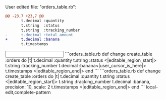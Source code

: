<events>
User edited file: "orders_table.rb":

```diff
@@ -23,7 +23,7 @@
       t.decimal :quantity
       t.string  :status
       t.string  :tracking_number
-      t.decimal :total_amount
+      t.decimal :banana
       t.timestamps
```
</events>

<input>
```orders_table.rb
  def change
    create_table :orders do |t|
      t.decimal :quantity
      t.string  :status
<|editable_region_start|>
      t.string  :tracking_number
      t.decimal :banana<|user_cursor_is_here|>
      t.timestamps
<|editable_region_end|>
    end
```
</input>

<output>
```orders_table.rb
  def change
    create_table :orders do |t|
      t.decimal :quantity
      t.string  :status
<|editable_region_start|>
      t.string  :tracking_number
      t.decimal :banana, precision: 10, scale: 2
      t.timestamps
<|editable_region_end|>
    end
```
</output>

<labels>
local-edit,complete-pattern
</labels>
